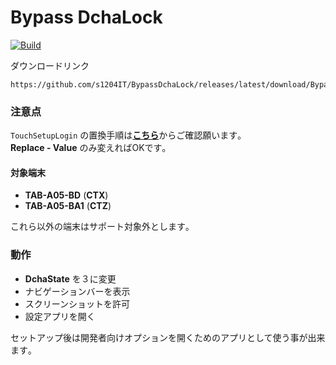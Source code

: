 # Bypass DchaLock
[![Build](https://github.com/s1204IT/BypassDchaLock/actions/workflows/build.yml/badge.svg)](https://github.com/s1204IT/BypassDchaLock/actions/workflows/build.yml)

ダウンロードリンク
```
https://github.com/s1204IT/BypassDchaLock/releases/latest/download/BypassDchaLock.apk
```

### 注意点
`TouchSetupLogin` の置換手順は[**こちら**](https://github.com/mouseos/Cpad_dcha_3_changer "mouseos/Cpad_dcha_3_changer")からご確認願います｡  
**Replace - Value** のみ変えればOKです｡

#### 対象端末
- **TAB-A05-BD** (**CTX**)
- **TAB-A05-BA1** (**CTZ**)

これら以外の端末はサポート対象外とします｡

### 動作
- **DchaState** を３に変更
- ナビゲーションバーを表示
- スクリーンショットを許可
- 設定アプリを開く

セットアップ後は開発者向けオプションを開くためのアプリとして使う事が出来ます｡

